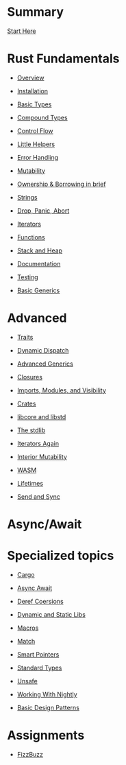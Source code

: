 # Summary

[Start Here](./start_here.md)

# Rust Fundamentals

-   [Overview](./presentations/overview.md)

-   [Installation](./presentations/installation.md)

-   [Basic Types](./presentations/basic-types.md)

-   [Compound Types](./presentations/compound-types.md)

-   [Control Flow](./presentations/control-flow.md)

-   [Little Helpers](./presentations/little-helpers.md)

-   [Error Handling](./presentations/error-handling.md)

-   [Mutability](./presentations/mutability.md)

-   [Ownership & Borrowing in brief](./presentations/ownership-borrowing-in-brief.md)

-   [Strings](./presentations/strings.md)

-   [Drop, Panic, Abort](./presentations/drop-panic-abort.md)

-   [Iterators](./presentations/iterators.md)

-   [Functions](./presentations/functions.md)

-   [Stack and Heap](./presentations/stack-and-heap.md)

-   [Documentation](./presentations/documentation.md)

-   [Testing](./presentations/testing.md)

-   [Basic Generics](./presentations/basic-generics.md)

# Advanced

-   [Traits](./presentations/traits.md)

-   [Dynamic Dispatch](./presentations/dynamic-dispatch.md)

-   [Advanced Generics](./presentations/advanced-generics-bounds.md)

-   [Closures](./presentations/closures.md)

-   [Imports, Modules, and Visibility](./presentations/imports-modules-and-visibility.md)

-   [Crates](./presentations/crates.md)

-   [libcore and libstd](./presentations/libcore-and-libstd.md)

-   [The stdlib](./presentations/std-lib-tour.md)

-   [Iterators Again](./presentations/iterators-again.md)

-   [Interior Mutability](./presentations/inner-mutability.md) <!-- TODO -->

-   [WASM](./presentations/wasm.md)

-   [Lifetimes](./presentations/lifetimes.md)

-   [Send and Sync](./presentations/send-and-sync.md)

# Async/Await

<!--
-   [Intro to Async/Await](./presentations/async-await-intro.md)

-   [Async building blocks](./presentations/async-building-blocks.md)

-   [Intro to Tokio](./presentations/async-tokio-intro.md)

-   [Async Implementation Details](./presentations/async-implementation.md)

-   [Async component interaction](./presentations/async-component-interaction.md)

-   [Async: Avoiding disaster and unbounded growth](./presentations/async-growth-handling.md)

-   [Async/Await: Laziness in detail (Rust vs other languages)](./presentations/async-await-laziness-in-detail.md)
-->

# Specialized topics

-   [Cargo](./presentations/cargo.md)

-   [Async Await](./presentations/async-await.md)

-   [Deref Coersions](./presentations/deref-coersions.md)

-   [Dynamic and Static Libs](./presentations/dynamic-and-static-libs.md)

<!-- TODO: Move to FFI Module -   [FFI](./presentations/ffi.md) -->

<!-- TODO: Move to Async Block-   [Futures](./presentations/futures.md) -->

-   [Macros](./presentations/macros.md)

-   [Match](./presentations/match.md)
<!-- TODO
-   [Proptest](./presentations/proptest.md)

-   [Redis Exercise - Helper Slides](./presentations/redis.md)

-   [Redis Protobuf Exercise - Helper Slides](./presentations/redis-protobuf.md)

-   [Serde](./presentations/serde.md)
-->

-   [Smart Pointers](./presentations/smart-pointers.md)

-   [Standard Types](./presentations/standard-types.md)

-   [Unsafe](./presentations/unsafe.md)

-   [Working With Nightly](./presentations/working-with-nightly.md)

<!-- TODO -   [Debugging Rust](./presentations/debugging-rust.md) -->

-   [Basic Design Patterns](./presentations/design-patterns.md)

# Assignments

-   [FizzBuzz](./assignments/fizzbuzz.md)
<!-- TODO
-   [Shapes](./assignments/shapes.md)

-   [Files, match, and Result](./assignments/files-match-result-assignment.md)

-   [FizzBuzz command line](./assignments/fizzbuzz-command-line.md)

-   [Rust Latin](./assignments/rustlatin.md)

-   [Durable file](./assignments/durable-file.md)

-   [Narcissistic number check](./assignments/narcissistic-number-check.md)

-   [Lifetimes with Serde](./assignments/serde-lifetimes.md)

-   [Redisish protocol parser](./assignments/redisish.md)

-   [TCP server](./assignments/tcp-echo-server.md)

-   [TCP client](./assignments/tcp-client.md)

-   [Green and Yellow game](./assignments/green_yellow.md)

-   [Connected mailbox](./assignments/connected-mailbox.md)

-   [Multithreaded mailbox](./assignments/multithreaded-mailbox.md)

-   [Calculator](./assignments/calc.md)

-   [Binding to LevelDB](./assignments/binding-to-leveldb.md)

-   [Binding to LevelDB - book version](TODO)

-   [Redis client](./assignments/redis.md)

-   [Redis client with protocol buffers](./assignments/redis-protobuf.md)

-   [Simple async chat](./assignments/simple-chat.md)

-   [Async Mailbox](./assignments/async-mailbox.md)

-   [Async Channels](./assignments/async-channels.md)

-   [Actix Chat using Websockets](./assignments/actix.md)

-   [Fill In The Blanks: Enums and Match](./assignments/fill_in_the_blanks_enums_match.md)

-   [Fill In The Blanks: Closures](./assignments/fill_in_the_blanks_closures.md)

- [FFI  libc get_time()]() <!-- (https://play.rust-lang.org/?version=stable&mode=debug&edition=2021&gist=762c5965f08b2d0a3c7375a372da6928) -->

<!--
## SemVer

-   [SemVer from file](./assignments/semver_from_file.md)
